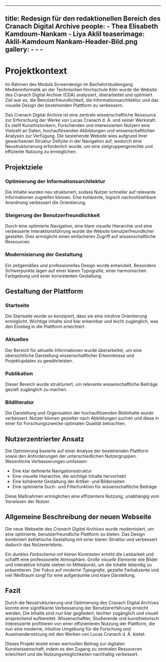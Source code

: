 ---
title: Redesign für den redaktionellen Bereich des Cranach Digital Archive
 people:
     - Thea Elisabeth Kamdoum-Nankam
     - Liya Aklil
 teaserimage: Aklil-Kamdoum Nankam-Header-Bild.png
 gallery:
     - 
     -
     -
   ---
 # Projektkontext
 
 Im Rahmen des Moduls Screendesign im Bachelorstudiengang Medieninformatik an der Technischen Hochschule Köln wurde die Website des Cranach Digital Archive (CDA) analysiert, überarbeitet und optimiert. Ziel war es, die Benutzerfreundlichkeit, die Informationsarchitektur und das visuelle Design der bestehenden Plattform zu verbessern.
 
 Das Cranach Digital Archive ist eine zentrale wissenschaftliche Ressource zur Erforschung der Werke von Lucas Cranach d. Ä. und seiner Werkstatt. Es stellt Kunsthistorikern, Forschenden und interessierten Nutzern eine Vielzahl an Daten, hochauflösenden Abbildungen und wissenschaftlichen Analysen zur Verfügung. Die bestehende Website wies aufgrund ihrer gewachsenen Struktur Defizite in der Navigation auf, wodurch eine Neustrukturierung erforderlich wurde, um eine zielgruppengerechte und effiziente Nutzung zu ermöglichen.
 
 ## Projektziele
 
 ### Optimierung der Informationsarchitektur
 Die Inhalte wurden neu strukturiert, sodass Nutzer schneller auf relevante Informationen zugreifen können. Eine kohärente, logisch nachvollziehbare Anordnung verbessert die Orientierung.
 
 ### Steigerung der Benutzerfreundlichkeit
 Durch eine optimierte Navigation, eine klare visuelle Hierarchie und eine verbesserte Interaktionsführung wurde die Website benutzerfreundlicher gestaltet. Dies ermöglicht einen einfacheren Zugriff auf wissenschaftliche Ressourcen.
 
 ### Modernisierung der Gestaltung
 Ein zeitgemäßes und professionelles Design wurde entwickelt. Besondere Schwerpunkte lagen auf einer klaren Typografie, einer harmonischen Farbgebung und einer konsistenten Gestaltung.
 
 ## Gestaltung der Plattform
 
 ### Startseite
 Die Startseite wurde so konzipiert, dass sie eine intuitive Orientierung ermöglicht. Wichtige Inhalte sind klar erkennbar und leicht zugänglich, was den Einstieg in die Plattform erleichtert.
 
 ### Aktuelles 
 Der Bereich für aktuelle Informationen wurde überarbeitet, um eine übersichtliche Darstellung wissenschaftlicher Erkenntnisse und Projektupdates zu gewährleisten.
 
 ### Publikation
 Dieser Bereich wurde strukturiert, um relevante wissenschaftliche Beiträge gezielt zugänglich zu machen.
 
 ###  Bildliteratur
 Die Darstellung und Organisation der hochauflösenden Bildinhalte wurde verbessert. Nutzer können gezielter nach Abbildungen suchen und diese in einer für Forschungszwecke optimalen Qualität betrachten.
 
 ## Nutzerzentrierter Ansatz
 
 Die Optimierung basierte auf einer Analyse der bestehenden Plattform sowie den Anforderungen der unterschiedlichen Nutzergruppen. Wesentliche Verbesserungen umfassen:
 
 - Eine klar definierte Navigationsstruktur
 - Eine visuelle Hierarchie, die wichtige Inhalte hervorhebt
 - Eine kohärente Gestaltung der Artikel- und Bilderseiten
 - Eine optimierte Such- und Filterfunktion für wissenschaftliche Beiträge
 
 Diese Maßnahmen ermöglichen eine effizientere Nutzung, unabhängig vom Vorwissen der Nutzer.
 
 ## Allgemeine Beschreibung der neuen Webseite
 
 Die neue Webseite des *Cranach Digital Archives* wurde modernisiert, um eine optimierte, benutzerfreundliche Plattform zu bieten. Das Design kombiniert ästhetische Gestaltung mit einer klaren Struktur und verbessert dadurch das Nutzererlebnis.
 
 Ein *dunkles Farbschema mit klaren Kontrasten* erhöht die Lesbarkeit und schafft eine professionelle Atmosphäre. *Große visuelle Elemente* wie Bilder und interaktive Inhalte stehen im Mittelpunkt, um die Inhalte lebendig zu präsentieren. Der Fokus auf *moderne Typografie*, gezielte Farbakzente und viel Weißraum sorgt für eine aufgeräumte und klare Darstellung.
 
 ## Fazit
 
 Durch die Neustrukturierung und Optimierung des Cranach Digital Archives konnte eine signifikante Verbesserung der Benutzererfahrung erreicht werden. Die Inhalte sind nun klar gegliedert, leichter zugänglich und visuell ansprechend aufbereitet. Wissenschaftler, Studierende und kunsthistorisch Interessierte profitieren von einer effizienteren Nutzung der Plattform, die nun eine moderne, intuitive Umgebung für die Forschung und Auseinandersetzung mit den Werken von Lucas Cranach d. Ä. bietet.
 
 Dieses Projekt leistet einen wertvollen Beitrag zur digitalen Kunstwissenschaft, indem es den Zugang zu zentralen Ressourcen erleichtert und die Nutzungsmöglichkeiten nachhaltig verbessert.
